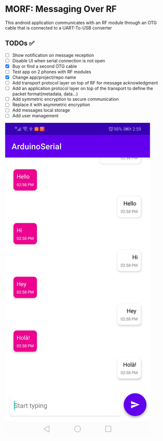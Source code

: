 # MORF: Messaging Over RF

This android application communicates with an RF module through an OTG cable that is connected to a UART-To-USB converter

## TODOs ✅

- [ ] Show notification on message reception
- [ ] Disable UI when serial connection is not open
- [x] Buy or find a second OTG cable
- [ ] Test app on 2 phones with RF modules
- [x] Change app/project/repo name
- [ ] Add transport protocol layer on top of RF for message acknowledgment
- [ ] Add an application protocol layer on top of the transport to define the packet format(metadata, data...)
- [ ] Add symmetric encryption to secure communication
- [ ] Replace it with asymmetric encryption
- [ ] Add messages local storage
- [ ] Add user management

![UI screenshot](ui-screenshot.jpg)
